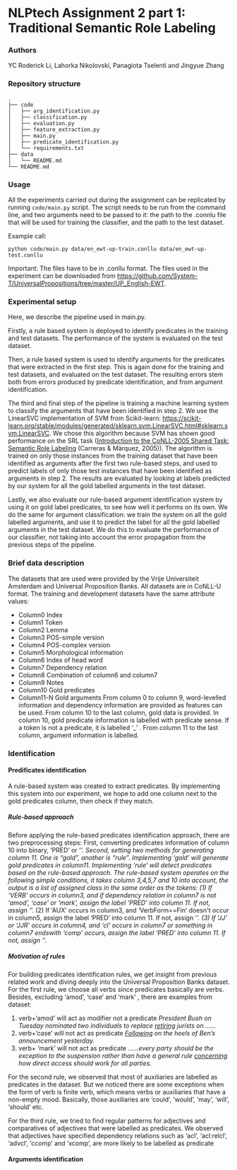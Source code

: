 # NLPtech Assignment 2 part 1: Traditional Semantic Role Labeling

### Authors
YC Roderick Li, Lahorka Nikolovski, Panagiota Tselenti and Jingyue Zhang

### Repository structure
```
.
├── code
│   ├── arg_identification.py
│   ├── classification.py
│   ├── evaluation.py
│   ├── feature_extraction.py
│   ├── main.py
│   ├── predicate_identification.py
│   └── requirements.txt
├── data
│   └── README.md
└── README.md
```

### Usage
All the experiments carried out during the assignment can be replicated by running `code/main.py` script. The script needs to be run from the command line, and two arguments need to be passed to it: the path to the .connlu file that will be used for training the classifier, and the path to the test dataset. 


Example call:
```
python code/main.py data/en_ewt-up-train.conllu data/en_ewt-up-test.conllu
```

Important: The files have to be in .conllu format. The files used in the experiment can be downloaded from https://github.com/System-T/UniversalPropositions/tree/master/UP_English-EWT.

### Experimental setup
Here, we describe the pipeline used in main.py.

Firstly, a rule based system is deployed to identify predicates in the training and test datasets. The performance of the system is evaluated on the test dataset. 

Then, a rule based system is used to identify arguments for the predicates that were extracted in the first step. This is again done for the training and test datasets, and evaluated on the test dataset. The resulting errors stem both from errors produced by predicate identification, and from argument identification.

The third and final step of the pipeline is training a machine learning system to classify the arguments that have been identified in step 2. We use the LinearSVC implementation of SVM from Scikit-learn: https://scikit-learn.org/stable/modules/generated/sklearn.svm.LinearSVC.html#sklearn.svm.LinearSVC. We chose this algorithm because SVM has shown good performance on the SRL task ([Introduction to the CoNLL-2005 Shared Task: Semantic Role Labeling](https://aclanthology.org/W05-0620) (Carreras & Màrquez, 2005)). 
The algorithm is trained on only those instances from the training dataset that have been identified as arguments after the first two rule-based steps, and used to predict labels of only those test instances that have been identified as arguments in step 2. The results are evaluated by looking at labels predicted by our system for all the gold labelled arguments in the test dataset.

Lastly, we also evaluate our rule-based argument identification system by using it on gold label predicates, to see how well it performs on its own. We do the same for argument classification: we train the system on all the gold labelled arguments, and use it to predict the label for all the gold labelled arguments in the test 
dataset. We do this to evaluate the performance of our classifier, not taking into account the error propagation from the previous steps of the pipeline.

### Brief data description
The datasets that are used were provided by the Vrije Universiteit Amsterdam and Universal Proposition Banks. All datasets are in CoNLL-U format. The training and development datasets have the same attribute values:
* Column0  Index
* Column1  Token
* Column2  Lemma
* Column3  POS-simple version
* Column4  POS-complex version
* Column5  Morphological information
* Column6  Index of head word
* Column7  Dependency relation
* Column8  Combination of column6 and column7
* Column9  Notes
* Column10 Gold predicates
* Column11-N Gold arguments
From column 0 to column 9, word-levelled information and dependency information are provided as features can be used. From column 10 to the last column, gold data is provided. In column 10, gold predicate information is labelled with predicate sense. If a token is not a predicate, it is labelled ‘_’ . From column 11 to the last column, argument information is labelled.

### Identification
#### Predificates identification
A rule-based system was created to extract predicates. By implementing this system into our experiment, we hope to add one column next to the gold predicates column, then check if they match.
##### Rule-based approach
Before applying the rule-based predicates identification approach, there are two preprocessing steps: First, converting predicates information of column 10 into binary, ‘PRED’ or ‘_’.  Second, setting two methods for generating column 11. One is “gold”, another is “rule”. Implementing ‘gold’ will generate gold predicates in column11. Implementing ‘rule’ will detect predicates based on the rule-based approach.
The rule-based system operates on the following simple conditions, it takes column 3,4,5,7 and 10 into account, the output is a list of assigned class in the same order as the tokens:
(1) If ‘VERB’ occurs in column3, and if dependency relation in column7 is not ‘amod’, ‘case’ or ‘mark’, assign the label ‘PRED’ into column 11. If not, assign ‘_’.
(2) If ‘AUX’ occurs in column3, and ‘VerbForm==Fin’ doesn't occur in column5, assign the label ‘PRED’ into column 11. If not, assign ‘_’.
(3) If ‘JJ’ or ‘JJR’ occurs in column4, and ‘cl’ occurs in column7 or something in column7 endswith ‘comp’ occurs, assign the label ‘PRED’ into column 11. If not, assign ‘_’.
##### Motivation of rules
For building predicates identification rules, we get insight from previous related work and diving deeply into the Universal Proposition Banks dataset.  
For the first rule, we choose all verbs since predicates basically are verbs. Besides, excluding ‘amod’, ‘case’ and ‘mark’ , there are examples from dataset:
1) verb+‘amod’ will act as modifier not a predicate
    *President Bush on Tuesday nominated two individuals to replace <u>retiring</u> jurists on ……*
2) verb+’case’ will not act as predicate
    *<u>Following</u> on the heels of Ben’s announcement yesterday.*
3) verb+ ‘mark’ will not act as predicate
    *……every party should be the exception to the suspension rather than have a general rule <u>concerning</u> how direct access should work for all parties.*

For the second rule, we observed that most of auxiliaries are labelled as predicates in the dataset. But we noticed there are some exceptions when the form of verb is finite verb, which means verbs or auxiliaries that have a non-empty mood. Basically, those auxiliaries are ‘could’, ‘would’, ‘may’, ‘will’, ‘should’ etc. 

For the third rule, we tried to find regular patterns for adjectives and comparatives of adjectives that were labelled as predicates. We observed that adjectives have specified dependency relations such as ‘acl’, ‘acl:relcl’, ‘advcl’, ‘ccomp’ and ‘xcomp’, are more likely to be labelled as predicate


#### Arguments identification

